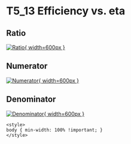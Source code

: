 # T5_13 Efficiency vs. eta

## Ratio

[![Ratio](../mtv/var/T5_13_eff_eta.png){ width=600px }](../mtv/var/T5_13_eff_eta.pdf)

## Numerator

[![Numerator](../mtv/num/T5_13_eff_eta_num.png){ width=600px }](../mtv/num/T5_13_eff_eta_num.pdf)

## Denominator

[![Denominator](../mtv/den/T5_13_eff_eta_den.png){ width=600px }](../mtv/den/T5_13_eff_eta_den.pdf)


``` {=html}
<style>
body { min-width: 100% !important; }
</style>
```
